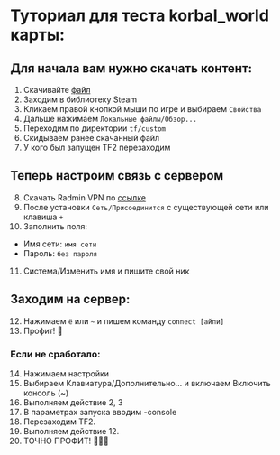 # Туториал для теста korbal_world карты:
## Для начала вам нужно скачать контент:
1. Скачивайте [файл](https://github.com/Ardub92/korbal_world/raw/main/content_for_test/korbal_world_test_02.vpk)
2. Заходим в библиотеку Steam
3. Кликаем правой кнопкой мыши по игре и выбираем `Cвойства`
4. Дальше нажимаем `Локальные файлы/Обзор...`
5. Переходим по директории `tf/custom`
6. Скидываем ранее скачанный файл
7. У кого был запущен TF2 перезаходим

## Теперь настроим связь с сервером
8. Скачать Radmin VPN по [ссылке](https://www.radmin-vpn.com/ru/)
9. После установки `Сеть/Присоединится` с существующей сети или клавиша `+`
10. Заполнить поля:
- Имя сети: `имя сети`
- Пароль: `без пароля`
11. Система/Изменить имя и пишите свой ник

## Заходим на сервер:
12. Нажимаем `ё` или `~` и пишем команду `connect [айпи]`
13. Профит! 🥳
### Если не сработало:
14. Нажимаем настройки
15. Выбираем Клавиатура/Дополнительно... и включаем Включить консоль (~)
16. Выполняем действие 2, 3
17. В параметрах запуска вводим -console
18. Перезаходим TF2.
19. Выполняем действие 12.
20. ТОЧНО ПРОФИТ! 🥳🥳🥳
